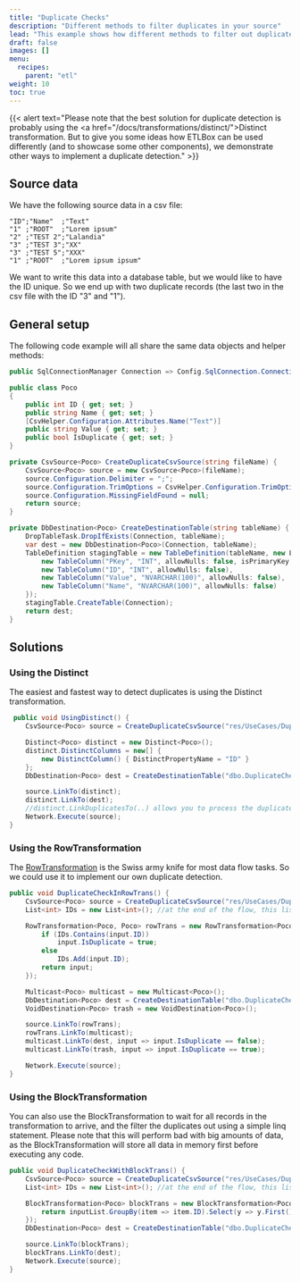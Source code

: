 ```yaml
---
title: "Duplicate Checks"
description: "Different methods to filter duplicates in your source"
lead: "This example shows how different methods to filter out duplicates in your input data."
draft: false
images: []
menu:
  recipes:
    parent: "etl"
weight: 10
toc: true
---
```


{{< alert text="Please note that the best solution for duplicate detection is probably using the <a href=\"/docs/transformations/distinct/\">Distinct</a> transformation. But to give you some ideas how ETLBox can be used differently (and to showcase some other components), we demonstrate other ways to implement a duplicate detection." >}}

## Source data

We have the following source data in a csv file:

```csv
"ID";"Name"  ;"Text"
"1" ;"ROOT"  ;"Lorem ipsum"
"2" ;"TEST 2";"Lalandia"
"3" ;"TEST 3";"XX"
"3" ;"TEST 5";"XXX"
"1" ;"ROOT"  ;"Lorem ipsum ipsum"
```

We want to write this data into a database table, but we would like to have the ID unique. So we end up with two duplicate records (the last two in the csv file with the ID "3" and "1").

## General setup

The following code example will all share the same data objects and helper methods:

```C#
public SqlConnectionManager Connection => Config.SqlConnection.ConnectionManager("Demo");

public class Poco
{
    public int ID { get; set; }
    public string Name { get; set; }
    [CsvHelper.Configuration.Attributes.Name("Text")]
    public string Value { get; set; }
    public bool IsDuplicate { get; set; }
}

private CsvSource<Poco> CreateDuplicateCsvSource(string fileName) {
    CsvSource<Poco> source = new CsvSource<Poco>(fileName);
    source.Configuration.Delimiter = ";";
    source.Configuration.TrimOptions = CsvHelper.Configuration.TrimOptions.Trim;
    source.Configuration.MissingFieldFound = null;
    return source;
}

private DbDestination<Poco> CreateDestinationTable(string tableName) {
    DropTableTask.DropIfExists(Connection, tableName);
    var dest = new DbDestination<Poco>(Connection, tableName);
    TableDefinition stagingTable = new TableDefinition(tableName, new List<TableColumn>() {
        new TableColumn("PKey", "INT", allowNulls: false, isPrimaryKey:true, isIdentity:true),
        new TableColumn("ID", "INT", allowNulls: false),
        new TableColumn("Value", "NVARCHAR(100)", allowNulls: false),
        new TableColumn("Name", "NVARCHAR(100)", allowNulls: false)
    });
    stagingTable.CreateTable(Connection);
    return dest;
}
```

## Solutions

### Using the Distinct

The easiest and fastest way to detect duplicates is using the Distinct transformation.
```C#
 public void UsingDistinct() {
    CsvSource<Poco> source = CreateDuplicateCsvSource("res/UseCases/DuplicateCheck.csv");

    Distinct<Poco> distinct = new Distinct<Poco>();
    distinct.DistinctColumns = new[] {
        new DistinctColumn() { DistinctPropertyName = "ID" }
    };
    DbDestination<Poco> dest = CreateDestinationTable("dbo.DuplicateCheck");

    source.LinkTo(distinct);
    distinct.LinkTo(dest);
    //distinct.LinkDuplicatesTo(..) allows you to process the duplicates
    Network.Execute(source);
}
```

### Using the RowTransformation

The [RowTransformation](/docs/transformations/row/) is the Swiss army knife for most data flow tasks. So we could use it to implement our own duplicate detection.

```C#
public void DuplicateCheckInRowTrans() {
    CsvSource<Poco> source = CreateDuplicateCsvSource("res/UseCases/DuplicateCheck.csv");
    List<int> IDs = new List<int>(); //at the end of the flow, this list will contain all IDs of your source

    RowTransformation<Poco, Poco> rowTrans = new RowTransformation<Poco, Poco>(input => {
        if (IDs.Contains(input.ID))
            input.IsDuplicate = true;
        else
            IDs.Add(input.ID);
        return input;
    });

    Multicast<Poco> multicast = new Multicast<Poco>();
    DbDestination<Poco> dest = CreateDestinationTable("dbo.DuplicateCheck");
    VoidDestination<Poco> trash = new VoidDestination<Poco>();

    source.LinkTo(rowTrans);
    rowTrans.LinkTo(multicast);
    multicast.LinkTo(dest, input => input.IsDuplicate == false);
    multicast.LinkTo(trash, input => input.IsDuplicate == true);

    Network.Execute(source);
}
```

### Using the BlockTransformation

You can also use the BlockTransformation to wait for all records in the transformation to arrive, and the filter the duplicates out using a simple linq statement.
Please note that this will perform bad with big amounts of data, as the BlockTransformation will store all data in memory first before executing any code.

```C#
public void DuplicateCheckWithBlockTrans() {
    CsvSource<Poco> source = CreateDuplicateCsvSource("res/UseCases/DuplicateCheck.csv");
    List<int> IDs = new List<int>(); //at the end of the flow, this list will contain all IDs of your source

    BlockTransformation<Poco> blockTrans = new BlockTransformation<Poco>(inputList => {
        return inputList.GroupBy(item => item.ID).Select(y => y.First()).ToArray();
    });
    DbDestination<Poco> dest = CreateDestinationTable("dbo.DuplicateCheck");

    source.LinkTo(blockTrans);
    blockTrans.LinkTo(dest);
    Network.Execute(source);
}
```
